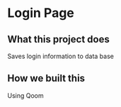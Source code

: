 Login Page
==================
## What this project does
Saves login information to data base
## How we built this 
Using Qoom

